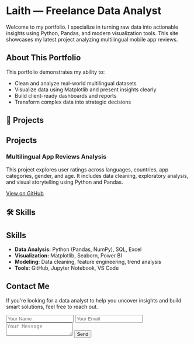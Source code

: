 

<h1>Laith — Freelance Data Analyst</h1>
<p>Welcome to my portfolio. I specialize in turning raw data into actionable insights using Python, Pandas, and modern visualization tools. This site showcases my latest project analyzing multilingual mobile app reviews.</p>


<h2>About This Portfolio</h2>
<p>This portfolio demonstrates my ability to:
<ul>
  <li>Clean and analyze real-world multilingual datasets</li>
  <li>Visualize data using Matplotlib and present insights clearly</li>
  <li>Build client-ready dashboards and reports</li>
  <li>Transform complex data into strategic decisions</li>
</ul>
</p>

## 🚀 Projects

<h2><i class="fas fa-folder"></i> Projects</h2>
<div class="project">
  <h3>Multilingual App Reviews Analysis</h3>
  <p>This project explores user ratings across languages, countries, app categories, gender, and age. It includes data cleaning, exploratory analysis, and visual storytelling using Python and Pandas.</p>
  <a href="https://github.com/LatthaphanLindqvist/Multilingual-app-reviews" target="_blank">View on GitHub</a>
</div>

## 🛠️ Skills

<h2>Skills</h2>
<ul>
  <li><strong>Data Analysis:</strong> Python (Pandas, NumPy), SQL, Excel</li>
  <li><strong>Visualization:</strong> Matplotlib, Seaborn, Power BI</li>
  <li><strong>Modeling:</strong> Data cleaning, feature engineering, trend analysis</li>
  <li><strong>Tools:</strong> GitHub, Jupyter Notebook, VS Code</li>
</ul>

<h2>Contact Me</h2>
<p>If you're looking for a data analyst to help you uncover insights and build smart solutions, feel free to reach out.</p>
<form action="https://formsubmit.co/your.email@example.com" method="POST">
  <input type="text" name="name" placeholder="Your Name" required>
  <input type="email" name="email" placeholder="Your Email" required>
  <textarea name="message" placeholder="Your Message" required></textarea>
  <button type="submit">Send</button>
</form>
